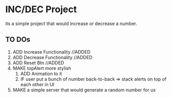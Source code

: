# INC/DEC Project

its a simple project that would increase or decrease a number.

## TO DOs

1. ADD Increase Functionality //ADDED
2. ADD Decrease Functionality //ADDED
3. ADD Reset Btn //ADDED
4. MAKE topAlert more stylish
    1. ADD Animation to it
    2. IF user put a bunch of number back-to-back => stack alerts on top of each other in UI
5. MAKE a simple server that would generate a random number for us
